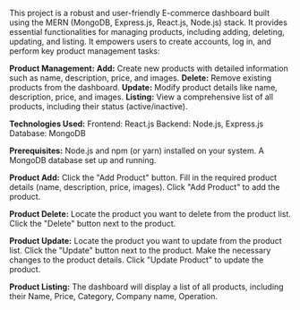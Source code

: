 This project is a robust and user-friendly E-commerce dashboard built using the MERN (MongoDB, Express.js, React.js, Node.js) stack. It provides essential functionalities for managing products, including adding, deleting, updating, and listing.
It empowers users to create accounts, log in, and perform key product management tasks:

**Product Management:**
**Add:** Create new products with detailed information such as name, description, price, and images.
**Delete:** Remove existing products from the dashboard.
**Update:** Modify product details like name, description, price, and images.
**Listing:** View a comprehensive list of all products, including their status (active/inactive).

**Technologies Used:**
Frontend: React.js
Backend: Node.js, Express.js
Database: MongoDB

**Prerequisites:**
Node.js and npm (or yarn) installed on your system.
A MongoDB database set up and running.

**Product Add:**
Click the "Add Product" button.
Fill in the required product details (name, description, price, images).
Click "Add Product" to add the product.

**Product Delete:**
Locate the product you want to delete from the product list.
Click the "Delete" button next to the product.

**Product Update:**
Locate the product you want to update from the product list.
Click the "Update" button next to the product.
Make the necessary changes to the product details.
Click "Update Product" to update the product.

**Product Listing:**
The dashboard will display a list of all products, including their Name, Price, Category, Company name, Operation.
